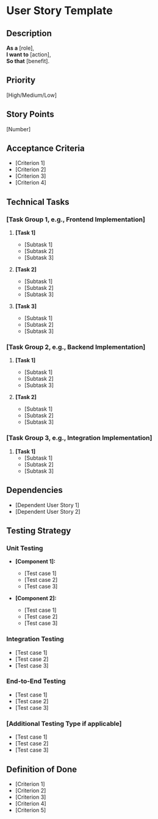 # User Story Template

## Description
**As a** [role],  
**I want to** [action],  
**So that** [benefit].

## Priority
[High/Medium/Low]

## Story Points
[Number]

## Acceptance Criteria
- [Criterion 1]
- [Criterion 2]
- [Criterion 3]
- [Criterion 4]

## Technical Tasks

### [Task Group 1, e.g., Frontend Implementation]
1. **[Task 1]**
   - [Subtask 1]
   - [Subtask 2]
   - [Subtask 3]

2. **[Task 2]**
   - [Subtask 1]
   - [Subtask 2]
   - [Subtask 3]

3. **[Task 3]**
   - [Subtask 1]
   - [Subtask 2]
   - [Subtask 3]

### [Task Group 2, e.g., Backend Implementation]
1. **[Task 1]**
   - [Subtask 1]
   - [Subtask 2]
   - [Subtask 3]

2. **[Task 2]**
   - [Subtask 1]
   - [Subtask 2]
   - [Subtask 3]

### [Task Group 3, e.g., Integration Implementation]
1. **[Task 1]**
   - [Subtask 1]
   - [Subtask 2]
   - [Subtask 3]

## Dependencies
- [Dependent User Story 1]
- [Dependent User Story 2]

## Testing Strategy

### Unit Testing
- **[Component 1]:**
  - [Test case 1]
  - [Test case 2]
  - [Test case 3]

- **[Component 2]:**
  - [Test case 1]
  - [Test case 2]
  - [Test case 3]

### Integration Testing
- [Test case 1]
- [Test case 2]
- [Test case 3]

### End-to-End Testing
- [Test case 1]
- [Test case 2]
- [Test case 3]

### [Additional Testing Type if applicable]
- [Test case 1]
- [Test case 2]
- [Test case 3]

## Definition of Done
- [Criterion 1]
- [Criterion 2]
- [Criterion 3]
- [Criterion 4]
- [Criterion 5]
